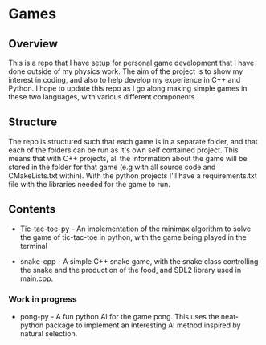 # Games

## Overview

This is a repo that I have setup for personal game development that I have done outside of my physics work. The aim of the project is to show my interest in coding, and also to help develop my experience in C++ 
and Python. I hope to update this repo as I go along making simple games in these two languages, with various different components. 

## Structure

The repo is structured such that each game is in a separate folder, and that each of the folders can be run as it's own self contained project. This means that with C++ projects, all the information 
about the game will be stored in the folder for that game (e.g with all source code and CMakeLists.txt within). With the python projects I'll have a requirements.txt file with the libraries needed for the 
game to run. 

## Contents

* Tic-tac-toe-py - An implementation of the minimax algorithm to solve the game of tic-tac-toe in python, with the game being played in the terminal

* snake-cpp - A simple C++ snake game, with the snake class controlling the snake and the production of the food, and SDL2 library used in main.cpp.

### Work in progress

* pong-py - A fun python AI for the game pong. This uses the neat-python package to implement an interesting AI method inspired by natural selection.


